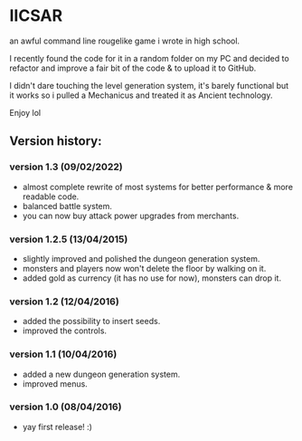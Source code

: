 # IICSAR
an awful command line rougelike game i wrote in high school.

I recently found the code for it in a random folder on my PC and decided to refactor and improve a fair bit of the code & to upload it to GitHub.

I didn't dare touching the level generation system, it's barely functional but it works so i pulled a Mechanicus and treated it as Ancient technology.

Enjoy lol


## Version history:

### version 1.3 (09/02/2022)

- almost complete rewrite of most systems for better performance & more readable code.
- balanced battle system.
- you can now buy attack power upgrades from merchants.

### version 1.2.5 (13/04/2015)

- slightly improved and polished the dungeon generation system.
- monsters and players now won't delete the floor by walking on it.
- added gold as currency (it has no use for now), monsters can drop it.

### version 1.2 (12/04/2016)

- added the possibility to insert seeds.
- improved the controls.

### version 1.1 (10/04/2016)

- added a new dungeon generation system.
- improved menus.

### version 1.0 (08/04/2016)

- yay first release! :)
